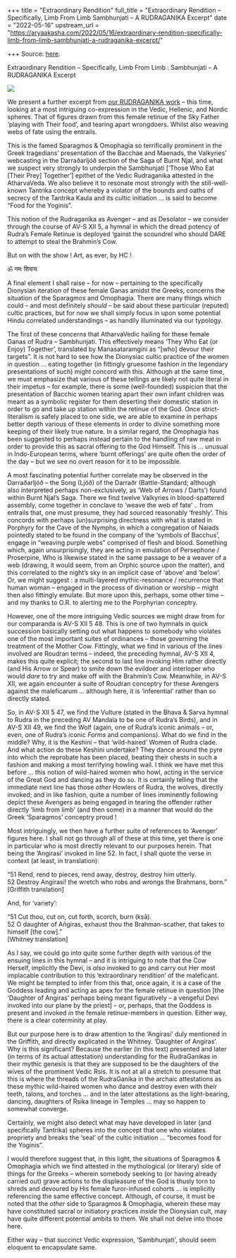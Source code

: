 +++
title = "Extraordinary Rendition"
full_title = "Extraordinary Rendition – Specifically, Limb From Limb Sambhunjati – A RUDRAGANIKA Excerpt"
date = "2022-05-16"
upstream_url = "https://aryaakasha.com/2022/05/16/extraordinary-rendition-specifically-limb-from-limb-sambhunjati-a-rudraganika-excerpt/"

+++
Source: [here](https://aryaakasha.com/2022/05/16/extraordinary-rendition-specifically-limb-from-limb-sambhunjati-a-rudraganika-excerpt/).

Extraordinary Rendition – Specifically, Limb From Limb : Sambhunjati – A RUDRAGANIKA Excerpt

![](https://aryaakasha.files.wordpress.com/2022/05/arya-akasha-hc-extraordinary-rendition.png?w=984)

We present a further excerpt from [our RUDRAGANIKA work](https://aryaakasha.com/2022/03/08/rudraganika-a-study-in-eternal-return-as-manifested-through-the-sky-fathers-female-retinue-across-the-indo-european-world/) – this time, looking at a most intriguing co-expression in the Vedic, Hellenic, and Nordic spheres. That of figures drawn from this female retinue of the Sky Father ‘playing with Their food’, and tearing apart wrongdoers. Whilst also weaving webs of fate using the entrails.  
  
This is the famed Sparagmos & Omophagia so terrifically prominent in the Greek tragedians’ presentation of the Bacchae and Maenads, the Valkyries’ webcasting in the Darraðarljóð section of the Saga of Burnt Njal, and what we suspect very strongly to underpin the Sambhunjati \[‘Those Who Eat \[Their Prey\] Together’\] epithet of the Vedic Rudraganika attested in the AtharvaVeda. We also believe it to resonate most strongly with the still-well-known Tantrika concept whereby a violator of the bounds and oaths of secrecy of the Tantrika Kaula and its cultic initiation … is said to become “Food for the Yoginis”.  
  
This notion of the Rudraganika as Avenger – and as Desolator – we consider through the course of AV-S XII 5, a hymnal in which the dread potency of Rudra’s Female Retinue is deployed ‘gainst the scoundrel who should DARE to attempt to steal the Brahmin’s Cow.  
  
But on with the show ! Art, as ever, by HC !  
  
ॐ नमः शिवाय

  

A final element I shall raise – for now – pertaining to the specifically Dionysian iteration of these female Ganas amidst the Greeks, concerns the situation of the Sparagmos and Omophagia. There are many things which could – and most definitely *should* – be said about these particular (reputed) cultic practices, but for now we shall simply focus in upon some potential Hindu correlated understandings – as handily illuminated via our typology.

The first of these concerns that AtharvaVedic hailing for these female Ganas of Rudra – Sambhunjati. This effectively means ‘They Who Eat (or Enjoy) Together’, translated by Manasataramgini as “\[who\] devour their targets”. It is not hard to see how the Dionysiac cultic practice of the women in question … eating together (in fittingly gruesome fashion in the legendary presentations of such) might concord with this. Although at the same time, we must emphasize that various of these tellings are likely not quite literal in their impetus – for example, there is some (well-founded) suspicion that the presentation of Bacchic women tearing apart their own infant children was meant as a symbolic register for them deserting their domestic station in order to go and take up station within the retinue of the God. Once strict-literalism is safely placed to one side, we are able to examine in perhaps better depth various of these elements in order to divine something more keeping of their likely true nature. In a similar regard, the Omophagia has been suggested to perhaps instead pertain to the handling of raw meat in order to provide this as sacral offering to the God Himself. This is … unusual in Indo-European terms, where ‘burnt offerings’ are quite often the order of the day – but we see no overt reason for it to be impossible.

A most fascinating potential further correlate may be observed in the Darraðarljóð – the Song (Ljóð) of the Darraðr (Battle-Standard; although also interpreted perhaps non-exclusively, as ‘Web of Arrows / Darts’) found within Burnt Njal’s Saga. There we find twelve Valkyries in blood-spattered assembly, come together in conclave to ‘weave the web of fate’ .. from entrails that, one must presume, they had sourced reasonably ‘freshly’. This concords with perhaps (un)surprising directness with what is stated in Porphyry for the Cave of the Nymphs, in which a congregation of Naiads pointedly stated to be found in the company of the ‘symbols of Bacchus’, engage in “weaving purple webs” comprised of flesh and blood. Something which, again unsurprisingly, they are acting in emulation of Persephone / Proserpine, Who is likewise stated in the same passage to be a weaver of a web (drawing, it would seem, from an Orphic source upon the matter), and this correlated to the night’s sky in an implicit case of ‘above’ and ‘below’. Or, we might suggest : a multi-layered mythic-resonance / recurrence that human woman – engaged in the process of divination or worship – might then also fittingly emulate. But more upon this, perhaps, some other time – and my thanks to O.R. to alerting me to the Porphyrian conceptry.

However, one of the more intriguing Vedic sources we might draw from for our comparanda is AV-S XII 5 48. This is one of two hymnals in quick succession basically setting out what happens to somebody who violates one of the most important suites of ordinances – those governing the treatment of the Mother Cow. Fittingly, what we find in various of the lines involved are Roudran terms – indeed, the preceding hymnal, AV-S XII 4, makes this quite explicit; the second to last line invoking Him rather directly (and His Arrow or Spear) to smite down the evildoer and interloper who would *dare* to try and make off with the Brahmin’s Cow. Meanwhile, in AV-S XII, we again encounter a suite of Roudran conceptry for these Avengers against the maleficarum … although here, it is ‘inferential’ rather than so directly stated.

So, in AV-S XII 5 47, we find the Vulture (stated in the Bhava & Sarva hymnal to Rudra in the preceding AV Mandala to be one of Rudra’s Birds), and in AV-S XII 49, we find the Wolf (again, one of Rudra’s iconic animals – or, even, one of Rudra’s iconic *Forms* and companions). What do we find in the middle? Why, it is the Keshini – that ‘wild-haired’ Women of Rudra clade. And what action do these Keshini undertake? They dance around the pyre into which the reprobate has been placed, beating their chests in such a fashion and making a most terrifying howling wail. I think we have met this before … this notion of wild-haired women who howl, acting in the service of the Great God and dancing as they do so. It is certainly telling that the immediate next line has those *other* Howlers of Rudra, the wolves, directly invoked; and in like fashion, quite a number of lines imminently following depict these Avengers as being engaged in tearing the offender rather directly ‘limb from limb’ (and then some) in a manner that would do the Greek ‘Sparagmos’ conceptry proud !

Most intriguingly, we then have a further suite of references to ‘Avenger’ figures here. I shall not go through all of these at this time, yet there is one in particular who is most directly relevant to our purposes herein. That being the ‘Angirasi’ invoked in line 52. In fact, I shall quote the verse in context (at least, in translation):

“51 Rend, rend to pieces, rend away, destroy, destroy him utterly.  
52 Destroy Angirasi! the wretch who robs and wrongs the Brahmans, born.”  
\[Griffith translation\]

And, for ‘variety’:

“51 Cut thou, cut on, cut forth, scorch, burn (kṣā).  
52 O daughter of An̄giras, exhaust thou the Brahman-scather, that takes to himself \[the cow\].”  
\[Whitney translation\]

As I say, we could go into quite some further depth with various of the ensuing lines in this hymnal – and it is intriguing to note that the Cow Herself, implicitly the Devi, is *also* invoked to go and carry out Her most implacable contribution to this ‘extraordinary rendition’ of the maleficant. We might be tempted to infer from this that, once again, it is a case of the Goddess leading and acting as apex for the female retinue in question \[the ‘Daughter of Angiras’ perhaps being meant figuratively – a vengeful Devi invoked into our plane by the priest\] – or, perhaps, that the Goddess is present and invoked *in* the female retinue-members in question. Either way, there is a clear coterminity at play.

But our purpose here is to draw attention to the ‘Angirasi’ duly mentioned in the Griffith, and directly explicated in the Whitney. ‘Daughter of Angiras’. Why is this significant? Because the earlier (in this text) presented and later (in terms of its actual attestation) understanding for the RudraGanikas in their mythic genesis is that they are supposed to be the daughters of the wives of the prominent Vedic Rsis. It is not at all a stretch to presume that this is where the threads of the RudraGanika in the archaic attestations as these mythic wild-haired women who dance and destroy even with their teeth, talons, and torches … and in the later attestations as the light-bearing, dancing, daughters of Rsika lineage in Temples … may so happen to somewhat converge.

Certainly, we might also detect what may have developed in later (and specifically Tantrika) spheres into the concept that one who violates propriety and breaks the ‘seal’ of the cultic initiation … “becomes food for the Yoginis”.

I would therefore suggest that, in this light, the situations of Sparagmos & Omophagia which we find attested in the mythological (or literary) side of things for the Greeks – wherein somebody seeking to (or having already carried out) grave actions to the displeasure of the God is thusly torn to shreds and devoured by His female furor-infused cohorts … is implicitly referencing the same effective concept. Although, of course, it must be noted that the *other* side to Sparagmos & Omophagia, wherein these may have constituted sacral or initiatory practices *inside* the Dionysian cult, may have quite different potential ambits to them. We shall not delve into those here.

Either way – that succinct Vedic expression, ‘Sambhunjati’, should seem eloquent to encapsulate same.
